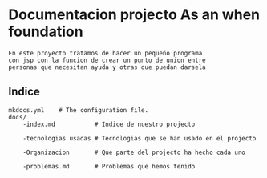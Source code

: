 # Documentacion projecto As an when foundation
    En este proyecto tratamos de hacer un pequeño programa
    con jsp con la funcion de crear un punto de union entre
    personas que necesitan ayuda y otras que puedan darsela

## Indice

    mkdocs.yml    # The configuration file.
    docs/
        -index.md           # Indice de nuestro projecto

        -tecnologias usadas # Tecnologias que se han usado en el projecto

        -Organizacion       # Que parte del projecto ha hecho cada uno

        -problemas.md       # Problemas que hemos tenido